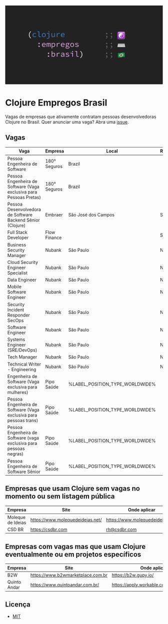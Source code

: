 ![Clojure Empregos Brasil](./docs/cover.png)

# Clojure Empregos Brasil

Vagas de empresas que ativamente contratam pessoas desenvolvedoras Clojure no Brasil. Quer anunciar uma vaga? Abra uma [issue](https://github.com/renatoalencar/clojure-empregos-brasil/issues).

## Vagas


|                                                               Vaga |      Empresa |                           Local | Remoto? |                                                                                                  Onde aplicar |
|--------------------------------------------------------------------|--------------|---------------------------------|---------|---------------------------------------------------------------------------------------------------------------|
|                                      Pessoa Engenheira de Software | 180° Seguros |                          Brazil |         |                                    https://180-seguros.breezy.hr/p/6227cb95c7c6-pessoa-engenheira-de-software |
| Pessoa Engenheira de Software (Vaga exclusiva para Pessoas Pretas) | 180° Seguros |                          Brazil |         | https://180-seguros.breezy.hr/p/5f578930f265-pessoa-engenheira-de-software-vaga-exclusiva-para-pessoas-pretas |
|         Pessoa Desenvolvedora de Software Backend Sênior (Clojure) |      Embraer |             São José dos Campos |     Sim |                                          https://embraer.gupy.io/jobs/1108893?jobBoardSource=gupy_public_page |
|                                               Full Stack Developer | Flow Finance |                                 |     Sim |            https://airtable.com/embed/shrG8DnjAdAOAZm9h/tble1ghQMefhblMVK/viwOzu3raZSmdxK7Z/recGtRyuHlvFhUV0v |
|                                          Business Security Manager |       Nubank |                       São Paulo |     Não |                                                              https://boards.greenhouse.io/nubank/jobs/3400816 |
|                                 Cloud Security Engineer Specialist |       Nubank |                       São Paulo |     Não |                                                              https://boards.greenhouse.io/nubank/jobs/3339732 |
|                                                      Data Engineer |       Nubank |                       São Paulo |     Não |                                                              https://boards.greenhouse.io/nubank/jobs/3264442 |
|                                          Mobile Software Engineer  |       Nubank |                       São Paulo |     Não |                                                              https://boards.greenhouse.io/nubank/jobs/1776035 |
|                                 Security Incident Responder SecOps |       Nubank |                       São Paulo |     Não |                                                              https://boards.greenhouse.io/nubank/jobs/3382061 |
|                                                  Software Engineer |       Nubank |                       São Paulo |     Não |                                                              https://boards.greenhouse.io/nubank/jobs/2569175 |
|                                      Systems Engineer (SRE/DevOps) |       Nubank |                       São Paulo |     Não |                                                              https://boards.greenhouse.io/nubank/jobs/3372800 |
|                                                       Tech Manager |       Nubank |                       São Paulo |     Não |                                                              https://boards.greenhouse.io/nubank/jobs/2989044 |
|                                     Technical Writer - Engineering |       Nubank |                       São Paulo |     Não |                                                              https://boards.greenhouse.io/nubank/jobs/1776006 |
|              Engenheira de Software (Vaga exclusiva para mulheres) |   Pipo Saúde | %LABEL_POSITION_TYPE_WORLDWIDE% |         |               https://pipo-saude.breezy.hr/p/2508984cb6c6-engenheira-de-software-vaga-exclusiva-para-mulheres |
|  Pessoa Engenheira de Software (Vaga exclusiva para pessoas trans) |   Pipo Saúde | %LABEL_POSITION_TYPE_WORLDWIDE% |         |   https://pipo-saude.breezy.hr/p/647061946892-pessoa-engenheira-de-software-vaga-exclusiva-para-pessoas-trans |
| Pessoa Engenheira de Software (vaga exclusiva para pessoas negras) |   Pipo Saúde | %LABEL_POSITION_TYPE_WORLDWIDE% |         |  https://pipo-saude.breezy.hr/p/1a9152c5e824-pessoa-engenheira-de-software-vaga-exclusiva-para-pessoas-negras |
|                               Pessoa Engenheira de Software Sênior |   Pipo Saúde | %LABEL_POSITION_TYPE_WORLDWIDE% |         |                              https://pipo-saude.breezy.hr/p/323a55e4c15f-pessoa-engenheira-de-software-senior |


## Empresas que usam Clojure sem vagas no momento ou sem listagem pública


|           Empresa |                             Site |                     Onde aplicar |
|-------------------|----------------------------------|----------------------------------|
| Moleque de Ideias | https://www.molequedeideias.net/ | https://www.molequedeideias.net/ |
|            CSD BR |                https://csdbr.com |                     rh@csdbr.com |


## Empresas com vagas mas que usam Clojure eventualmente ou em projetos específicos


|      Empresa |                              Site |                            Onde aplicar |
|--------------|-----------------------------------|-----------------------------------------|
|          B2W | https://www.b2wmarketplace.com.br |                    https://b2w.gupy.io/ |
| Quinto Andar |   https://www.quintoandar.com.br/ | https://apply.workable.com/quintoandar/ |


## Licença

* [MIT](./LICENSE)
